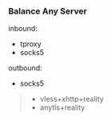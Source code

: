 ### Balance Any Server



inbound: 
- tproxy
- socks5

outbound: 
- socks5

> - vless+xhttp+reality
> - anytls+reality